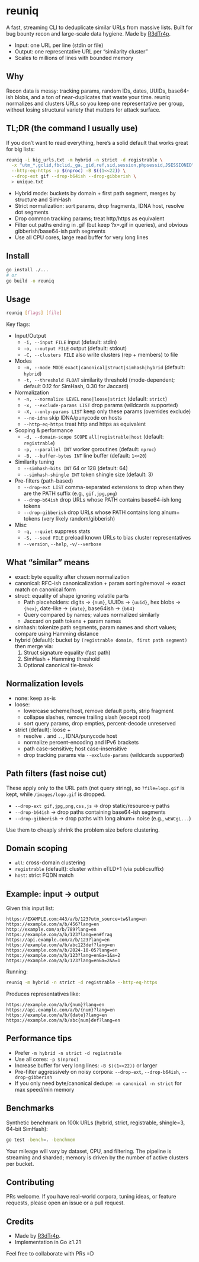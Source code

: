 # reuniq

A fast, streaming CLI to deduplicate similar URLs from massive lists. Built for bug bounty recon and large-scale data hygiene.
Made by [R3dTr4p](https://x.com/R3dTr4p).

- Input: one URL per line (stdin or file)
- Output: one representative URL per “similarity cluster”
- Scales to millions of lines with bounded memory

## Why

Recon data is messy: tracking params, random IDs, dates, UUIDs, base64-ish blobs, and a ton of near-duplicates that waste your time. reuniq normalizes and clusters URLs so you keep one representative per group, without losing structural variety that matters for attack surface.

## TL;DR (the command I usually use)

If you don’t want to read everything, here’s a solid default that works great for big lists:

```bash
reuniq -i big_urls.txt -m hybrid -n strict -d registrable \
  -x "utm_*,gclid,fbclid,_ga,_gid,ref,sid,session,phpsessid,JSESSIONID" \
  --http-eq-https -p $(nproc) -B $((1<<22)) \
  --drop-ext gif --drop-b64ish --drop-gibberish \
  > unique.txt
```

- Hybrid mode: buckets by domain + first path segment, merges by structure and SimHash
- Strict normalization: sort params, drop fragments, IDNA host, resolve dot segments
- Drop common tracking params; treat http/https as equivalent
- Filter out paths ending in .gif (but keep ?x=.gif in queries), and obvious gibberish/base64-ish path segments
- Use all CPU cores, large read buffer for very long lines

## Install

```bash
go install ./...
# or
go build -o reuniq
```

## Usage

```bash
reuniq [flags] [file]
```

Key flags:
- Input/Output
  - `-i, --input FILE` input (default: stdin)
  - `-o, --output FILE` output (default: stdout)
  - `-C, --clusters FILE` also write clusters (rep + members) to file
- Modes
  - `-m, --mode MODE` `exact|canonical|struct|simhash|hybrid` (default: `hybrid`)
  - `-t, --threshold FLOAT` similarity threshold (mode-dependent; default 0.12 for SimHash, 0.30 for Jaccard)
- Normalization
  - `-n, --normalize LEVEL` `none|loose|strict` (default: `strict`)
  - `-x, --exclude-params LIST` drop params (wildcards supported)
  - `-X, --only-params LIST` keep only these params (overrides exclude)
  - `--no-idna` skip IDNA/punycode on hosts
  - `--http-eq-https` treat http and https as equivalent
- Scoping & performance
  - `-d, --domain-scope SCOPE` `all|registrable|host` (default: `registrable`)
  - `-p, --parallel INT` worker goroutines (default: `nproc`)
  - `-B, --buffer-bytes INT` line buffer (default: `1<<20`)
- Similarity tuning
  - `--simhash-bits INT` 64 or 128 (default: 64)
  - `--simhash-shingle INT` token shingle size (default: 3)
- Pre-filters (path-based)
  - `--drop-ext LIST` comma-separated extensions to drop when they are the PATH suffix (e.g., `gif,jpg,png`)
  - `--drop-b64ish` drop URLs whose PATH contains base64-ish long tokens
  - `--drop-gibberish` drop URLs whose PATH contains long alnum+ tokens (very likely random/gibberish)
- Misc
  - `-q, --quiet` suppress stats
  - `-S, --seed FILE` preload known URLs to bias cluster representatives
  - `--version`, `--help`, `-v/--verbose`

## What “similar” means

- exact: byte equality after chosen normalization
- canonical: RFC-ish canonicalization + param sorting/removal → exact match on canonical form
- struct: equality of shape ignoring volatile parts
  - Path placeholders: digits → `{num}`, UUIDs → `{uuid}`, hex blobs → `{hex}`, date-like → `{date}`, base64ish → `{b64}`
  - Query compared by names; values normalized similarly
  - Jaccard on path tokens + param names
- simhash: tokenize path segments, param names and short values; compare using Hamming distance
- hybrid (default): bucket by `(registrable domain, first path segment)` then merge via:
  1) Struct signature equality (fast path)
  2) SimHash + Hamming threshold
  3) Optional canonical tie-break

## Normalization levels

- none: keep as-is
- loose:
  - lowercase scheme/host, remove default ports, strip fragment
  - collapse slashes, remove trailing slash (except root)
  - sort query params, drop empties, percent-decode unreserved
- strict (default): loose +
  - resolve `.` and `..`, IDNA/punycode host
  - normalize percent-encoding and IPv6 brackets
  - path case-sensitive; host case-insensitive
  - drop tracking params via `--exclude-params` (wildcards supported)

## Path filters (fast noise cut)

These apply only to the URL path (not query string), so `?file=logo.gif` is kept, while `/images/logo.gif` is dropped.

- `--drop-ext gif,jpg,png,css,js` → drop static/resource-y paths
- `--drop-b64ish` → drop paths containing base64-ish segments
- `--drop-gibberish` → drop paths with long alnum+ noise (e.g., `wEWCgL...`)

Use them to cheaply shrink the problem size before clustering.

## Domain scoping

- `all`: cross-domain clustering
- `registrable` (default): cluster within eTLD+1 (via publicsuffix)
- `host`: strict FQDN match

## Example: input → output

Given this input list:

```text
https://EXAMPLE.com:443/a/b/123?utm_source=tw&lang=en
https://example.com/a/b/456?lang=en
http://example.com/a/b/789?lang=en
https://example.com/a/b/123?lang=en#frag
https://api.example.com/a/b/123?lang=en
https://example.com/a/b/abc123def?lang=en
https://example.com/a/b/2024-10-05?lang=en
https://example.com/a/b/123?lang=en&a=1&a=2
https://example.com/a/b/123?lang=en&a=2&a=1
```

Running:

```bash
reuniq -m hybrid -n strict -d registrable --http-eq-https
```

Produces representatives like:

```text
https://example.com/a/b/{num}?lang=en
https://api.example.com/a/b/{num}?lang=en
https://example.com/a/b/{date}?lang=en
https://example.com/a/b/abc{num}def?lang=en
```

## Performance tips

- Prefer `-m hybrid -n strict -d registrable`
- Use all cores: `-p $(nproc)`
- Increase buffer for very long lines: `-B $((1<<22))` or larger
- Pre-filter aggressively on noisy corpora: `--drop-ext`, `--drop-b64ish`, `--drop-gibberish`
- If you only need byte/canonical dedupe: `-m canonical -n strict` for max speed/min memory

## Benchmarks

Synthetic benchmark on 100k URLs (hybrid, strict, registrable, shingle=3, 64-bit SimHash):

```bash
go test -bench=. -benchmem
```

Your mileage will vary by dataset, CPU, and filtering. The pipeline is streaming and sharded; memory is driven by the number of active clusters per bucket.

## Contributing

PRs welcome. If you have real-world corpora, tuning ideas, or feature requests, please open an issue or a pull request.

## Credits

- Made by [R3dTr4p](https://x.com/R3dTr4p).
- Implementation in Go ≥1.21

Feel free to collaborate with PRs =D